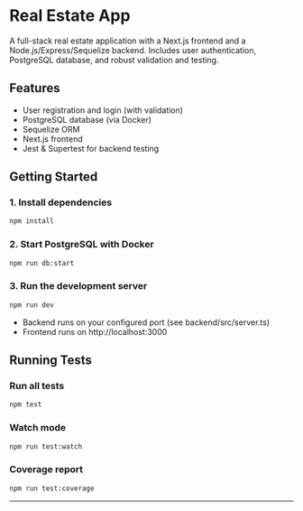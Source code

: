 # Real Estate App

A full-stack real estate application with a Next.js frontend and a Node.js/Express/Sequelize backend. Includes user authentication, PostgreSQL database, and robust validation and testing.

## Features

- User registration and login (with validation)
- PostgreSQL database (via Docker)
- Sequelize ORM
- Next.js frontend
- Jest & Supertest for backend testing

## Getting Started

### 1. Install dependencies

```bash
npm install
```

### 2. Start PostgreSQL with Docker

```bash
npm run db:start
```

### 3. Run the development server

```bash
npm run dev
```

- Backend runs on your configured port (see backend/src/server.ts)
- Frontend runs on http://localhost:3000

## Running Tests

### Run all tests

```bash
npm test
```

### Watch mode

```bash
npm run test:watch
```

### Coverage report

```bash
npm run test:coverage
```

---
